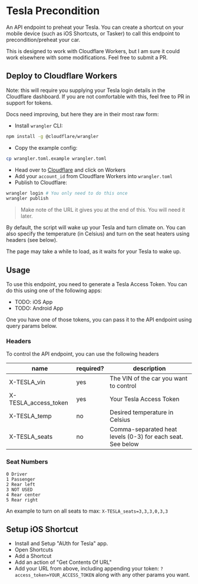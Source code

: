# Tesla Precondition

An API endpoint to preheat your Tesla. You can create a shortcut on your mobile device (such as iOS Shortcuts, or Tasker) to call this endpoint to precondition/preheat your car.

This is designed to work with Cloudflare Workers, but I am sure it could work elsewhere with some modifications. Feel free to submit a PR.

## Deploy to Cloudflare Workers

Note: this will require you supplying your Tesla login details in the Cloudflare dashboard. If you are not comfortable with this, feel free to PR in support for tokens.

Docs need improving, but here they are in their most raw form:

- Install `wrangler` CLI:

```bash
npm install -g @cloudflare/wrangler
```

- Copy the example config:

```bash
cp wrangler.toml.example wrangler.toml
```

- Head over to [Cloudflare](https://dash.cloudflare.com/) and click on Workers
- Add your `account_id` from Cloudflare Workers into `wrangler.toml`
- Publish to Cloudflare:

```bash
wrangler login # You only need to do this once
wrangler publish
```

> Make note of the URL it gives you at the end of this. You will need it later.

By default, the script will wake up your Tesla and turn climate on. You can also specify the temperature (in Celsius) and turn on the seat heaters using headers (see below).

The page may take a while to load, as it waits for your Tesla to wake up.

## Usage

To use this endpoint, you need to generate a Tesla Access Token. You can do this using one of the following apps:

- TODO: iOS App
- TODO: Android App

One you have one of those tokens, you can pass it to the API endpoint using query params below.

### Headers

To control the API endpoint, you can use the following headers

| name                 | required? | description                                                |
| -------------------- | --------- | ---------------------------------------------------------- |
| X-TESLA_vin          | yes       | The VIN of the car you want to control                     |
| X-TESLA_access_token | yes       | Your Tesla Access Token                                    |
| X-TESLA_temp         | no        | Desired temperature in Celsius                             |
| X-TESLA_seats        | no        | Comma-separated heat levels (0-3) for each seat. See below |

### Seat Numbers

```
0 Driver
1 Passenger
2 Rear left
3 NOT USED
4 Rear center
5 Rear right
```

An example to turn on all seats to max: `X-TESLA_seats=3,3,3,0,3,3`

## Setup iOS Shortcut

- Install and Setup "AUth for Tesla" app.
- Open Shortcuts
- Add a Shortcut
- Add an action of "Get Contents Of URL"
- Add your URL from above, including appending your token: `?access_token=YOUR_ACCESS_TOKEN` along with any other params you want.
